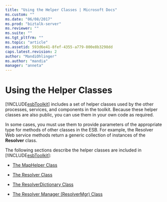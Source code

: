 ```yaml
---
title: "Using the Helper Classes | Microsoft Docs"
ms.custom: ""
ms.date: "06/08/2017"
ms.prod: "biztalk-server"
ms.reviewer: ""
ms.suite: ""
ms.tgt_pltfrm: ""
ms.topic: "article"
ms.assetid: 593d6e41-8fef-4355-a779-800e8b3298dd
caps.latest.revision: 2
author: "MandiOhlinger"
ms.author: "mandia"
manager: "anneta"
---
```

# Using the Helper Classes
[!INCLUDE[esbToolkit](../includes/esbtoolkit-md.md)] includes a set of helper classes used by the other processes, services, and components in the toolkit. Because these helper classes are also public, you can use them in your own code as required.  
  
 In some cases, you must use them to provide parameters of the appropriate type for methods of other classes in the ESB. For example, the Resolver Web service methods return a generic collection of instances of the **Resolver** class.  
  
 The following sections describe the helper classes are included in [!INCLUDE[esbToolkit](../includes/esbtoolkit-md.md)]:  
  
-   [The MapHelper Class](../esb-toolkit/the-maphelper-class.md)  
  
-   [The Resolver Class](../esb-toolkit/the-resolver-class.md)  
  
-   [The ResolverDictionary Class](../esb-toolkit/the-resolverdictionary-class.md)  
  
-   [The Resolver Manager (ResolverMgr) Class](../esb-toolkit/the-resolver-manager-resolvermgr-class.md)